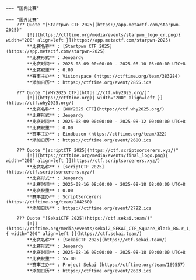     === "国内比赛"
    
    === "国外比赛"
        ??? Quote "[Startpwn CTF 2025](https://app.metactf.com/starpwn-2025)"  
            [![](https://ctftime.org/media/events/starpwn_logo_cr.png){ width="200" align=left }](https://app.metactf.com/starpwn-2025)  
            **比赛名称** : [Startpwn CTF 2025](https://app.metactf.com/starpwn-2025)  
            **比赛形式** : Jeopardy  
            **比赛时间** : 2025-08-09 00:00:00 - 2025-08-10 03:00:00 UTC+8  
            **比赛权重** : 0.00  
            **赛事主办** : Visionspace (https://ctftime.org/team/383284)  
            **添加日历** : https://ctftime.org/event/2855.ics  
            
        ??? Quote "[WHY2025 CTF](https://ctf.why2025.org/)"  
            [![](https://ctftime.org){ width="200" align=left }](https://ctf.why2025.org/)  
            **比赛名称** : [WHY2025 CTF](https://ctf.why2025.org/)  
            **比赛形式** : Jeopardy  
            **比赛时间** : 2025-08-09 00:00:00 - 2025-08-12 00:00:00 UTC+8  
            **比赛权重** : 0.00  
            **赛事主办** : Eindbazen (https://ctftime.org/team/322)  
            **添加日历** : https://ctftime.org/event/2680.ics  
            
        ??? Quote "[scriptCTF 2025](https://ctf.scriptsorcerers.xyz/)"  
            [![](https://ctftime.org/media/events/final_logo.png){ width="200" align=left }](https://ctf.scriptsorcerers.xyz/)  
            **比赛名称** : [scriptCTF 2025](https://ctf.scriptsorcerers.xyz/)  
            **比赛形式** : Jeopardy  
            **比赛时间** : 2025-08-16 08:00:00 - 2025-08-18 08:00:00 UTC+8  
            **比赛权重** : 0.00  
            **赛事主办** : ScriptSorcerers (https://ctftime.org/team/284260)  
            **添加日历** : https://ctftime.org/event/2792.ics  
            
        ??? Quote "[SekaiCTF 2025](https://ctf.sekai.team/)"  
            [![](https://ctftime.org/media/events/sekai2_SEKAI_CTF_Square_Black_BG.r_1_1_1.png){ width="200" align=left }](https://ctf.sekai.team/)  
            **比赛名称** : [SekaiCTF 2025](https://ctf.sekai.team/)  
            **比赛形式** : Jeopardy  
            **比赛时间** : 2025-08-16 09:00:00 - 2025-08-18 09:00:00 UTC+8  
            **比赛权重** : 55.00  
            **赛事主办** : Project Sekai (https://ctftime.org/team/169557)  
            **添加日历** : https://ctftime.org/event/2683.ics  
            
